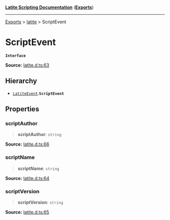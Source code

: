 [**Latite Scripting Documentation**](../../README.md) ([**Exports**](../../exports.md))

---

[Exports](../../exports.md) > [latite](../index.md) > ScriptEvent

# ScriptEvent

**`Interface`**

**Source:** [latite.d.ts:63](https://github.com/LatiteScripting/latitescripting.github.io/blob/6e0c251/definitions/latite.d.ts#L63)

## Hierarchy

- [`LatiteEvent`](interface.LatiteEvent.md).**`ScriptEvent`**

## Properties

### scriptAuthor

> **scriptAuthor**: `string`

**Source:** [latite.d.ts:66](https://github.com/LatiteScripting/latitescripting.github.io/blob/6e0c251/definitions/latite.d.ts#L66)

### scriptName

> **scriptName**: `string`

**Source:** [latite.d.ts:64](https://github.com/LatiteScripting/latitescripting.github.io/blob/6e0c251/definitions/latite.d.ts#L64)

### scriptVersion

> **scriptVersion**: `string`

**Source:** [latite.d.ts:65](https://github.com/LatiteScripting/latitescripting.github.io/blob/6e0c251/definitions/latite.d.ts#L65)

